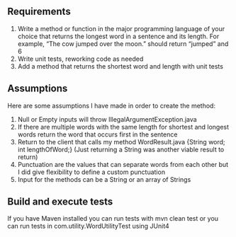 ## Requirements
1. Write a method or function in the major programming language of your choice that returns the longest word in a sentence and its length. For example, “The cow jumped over the moon.” should return “jumped” and 6
2. Write unit tests, reworking code as needed
3. Add a method that returns the shortest word and length with unit tests

## Assumptions
Here are some assumptions I have made in order to create the method:

1. Null or Empty inputs will throw IllegalArgumentException.java
2. If there are multiple words with the same length for shortest and longest words return the word that occurs first in the sentence
3. Return to the client that calls my method WordResult.java {String word; int lengthOfWord;} (Just returning a String was another viable result to return)
4. Punctuation are the values that can separate words from each other but I did give flexibility to define a custom punctuation
5. Input for the methods can be a String or an array of Strings

## Build and execute tests
If you have Maven installed you can run tests with mvn clean test or you can run tests in com.utility.WordUtilityTest using JUnit4




